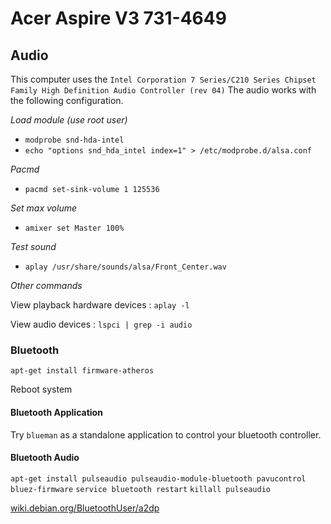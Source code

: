 # Acer Aspire V3 731-4649

## Audio

This computer uses the `Intel Corporation 7 Series/C210 Series Chipset Family High Definition Audio Controller (rev 04)`
The audio works with the following configuration.

*Load module (use root user)*

 - `modprobe snd-hda-intel`
 - `echo "options snd_hda_intel index=1" > /etc/modprobe.d/alsa.conf`

*Pacmd*

 - `pacmd set-sink-volume 1 125536`

*Set max volume*

 - `amixer set Master 100%`

*Test sound*

 - `aplay /usr/share/sounds/alsa/Front_Center.wav`

*Other commands*

View playback hardware devices
: `aplay -l`

View audio devices
: `lspci | grep -i audio`

### Bluetooth

`apt-get install firmware-atheros`

Reboot system

#### Bluetooth Application

Try `blueman` as a standalone application to control your bluetooth controller.

#### Bluetooth Audio

`apt-get install pulseaudio pulseaudio-module-bluetooth pavucontrol bluez-firmware`
`service bluetooth restart`
`killall pulseaudio`

[wiki.debian.org/BluetoothUser/a2dp](https://wiki.debian.org/BluetoothUser/a2dp)
